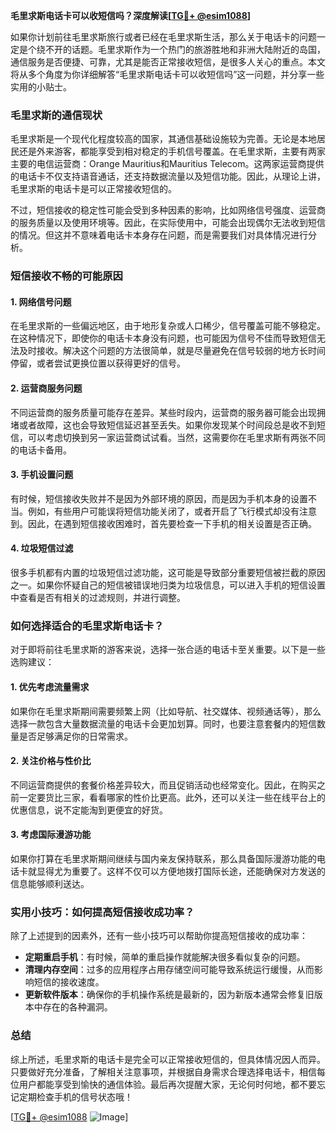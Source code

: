 **毛里求斯电话卡可以收短信吗？深度解读[[TG💪+ @esim1088](https://t.me/s/esim1088)]**

如果你计划前往毛里求斯旅行或者已经在毛里求斯生活，那么关于电话卡的问题一定是个绕不开的话题。毛里求斯作为一个热门的旅游胜地和非洲大陆附近的岛国，通信服务是否便捷、可靠，尤其是能否正常接收短信，是很多人关心的重点。本文将从多个角度为你详细解答“毛里求斯电话卡可以收短信吗”这一问题，并分享一些实用的小贴士。

### 毛里求斯的通信现状

毛里求斯是一个现代化程度较高的国家，其通信基础设施较为完善。无论是本地居民还是外来游客，都能享受到相对稳定的手机信号覆盖。在毛里求斯，主要有两家主要的电信运营商：Orange Mauritius和Mauritius Telecom。这两家运营商提供的电话卡不仅支持语音通话，还支持数据流量以及短信功能。因此，从理论上讲，毛里求斯的电话卡是可以正常接收短信的。

不过，短信接收的稳定性可能会受到多种因素的影响，比如网络信号强度、运营商的服务质量以及使用环境等。因此，在实际使用中，可能会出现偶尔无法收到短信的情况。但这并不意味着电话卡本身存在问题，而是需要我们对具体情况进行分析。

### 短信接收不畅的可能原因

#### 1. **网络信号问题**
   在毛里求斯的一些偏远地区，由于地形复杂或人口稀少，信号覆盖可能不够稳定。在这种情况下，即使你的电话卡本身没有问题，也可能因为信号不佳而导致短信无法及时接收。解决这个问题的方法很简单，就是尽量避免在信号较弱的地方长时间停留，或者尝试更换位置以获得更好的信号。

#### 2. **运营商服务问题**
   不同运营商的服务质量可能存在差异。某些时段内，运营商的服务器可能会出现拥堵或者故障，这也会导致短信延迟甚至丢失。如果你发现某个时间段总是收不到短信，可以考虑切换到另一家运营商试试看。当然，这需要你在毛里求斯有两张不同的电话卡备用。

#### 3. **手机设置问题**
   有时候，短信接收失败并不是因为外部环境的原因，而是因为手机本身的设置不当。例如，有些用户可能误将短信功能关闭了，或者开启了飞行模式却没有注意到。因此，在遇到短信接收困难时，首先要检查一下手机的相关设置是否正确。

#### 4. **垃圾短信过滤**
   很多手机都有内置的垃圾短信过滤功能，这可能是导致部分重要短信被拦截的原因之一。如果你怀疑自己的短信被错误地归类为垃圾信息，可以进入手机的短信设置中查看是否有相关的过滤规则，并进行调整。

### 如何选择适合的毛里求斯电话卡？

对于即将前往毛里求斯的游客来说，选择一张合适的电话卡至关重要。以下是一些选购建议：

#### 1. **优先考虑流量需求**
   如果你在毛里求斯期间需要频繁上网（比如导航、社交媒体、视频通话等），那么选择一款包含大量数据流量的电话卡会更加划算。同时，也要注意套餐内的短信数量是否足够满足你的日常需求。

#### 2. **关注价格与性价比**
   不同运营商提供的套餐价格差异较大，而且促销活动也经常变化。因此，在购买之前一定要货比三家，看看哪家的性价比更高。此外，还可以关注一些在线平台上的优惠信息，说不定能淘到更便宜的好货。

#### 3. **考虑国际漫游功能**
   如果你打算在毛里求斯期间继续与国内亲友保持联系，那么具备国际漫游功能的电话卡就显得尤为重要了。这样不仅可以方便地拨打国际长途，还能确保对方发送的信息能够顺利送达。

### 实用小技巧：如何提高短信接收成功率？

除了上述提到的因素外，还有一些小技巧可以帮助你提高短信接收的成功率：

- **定期重启手机**：有时候，简单的重启操作就能解决很多看似复杂的问题。
- **清理内存空间**：过多的应用程序占用存储空间可能导致系统运行缓慢，从而影响短信的接收速度。
- **更新软件版本**：确保你的手机操作系统是最新的，因为新版本通常会修复旧版本中存在的各种漏洞。

### 总结

综上所述，毛里求斯的电话卡是完全可以正常接收短信的，但具体情况因人而异。只要做好充分准备，了解相关注意事项，并根据自身需求合理选择电话卡，相信每位用户都能享受到愉快的通信体验。最后再次提醒大家，无论何时何地，都不要忘记定期检查手机的信号状态哦！

[[TG💪+ @esim1088](https://t.me/s/esim1088) ![Image](https://i.postimg.cc/4NQfJmqS/Snipaste-2025-05-13-00-14-12.png)]
